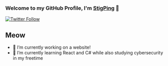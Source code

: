 ### Welcome to my GitHub Profile, I'm [StigPing][website] 👋

[![Twitter Follow](https://img.shields.io/twitter/follow/stigping?color=1DA1F2&logo=twitter&style=for-the-badge)](https://twitter.com/intent/follow?original_referer=https%3A%2F%2Fgithub.com%2Fstigping&screen_name=stigping)

## Meow

- 🔭 I’m currently working on a website!
- 🌱 I’m currently learning React and C# while also studying cybersecurity in my freetime

[website]: REDACTED
[twitter]: https://twitter.com/stigping
[instagram]: https://instagram.com/stigping
[linkedin]: https://linkedin.com/in/stigping
